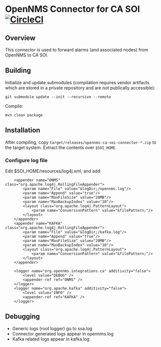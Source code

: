 # OpenNMS Connector for CA SOI [![CircleCI](https://circleci.com/gh/OpenNMS/ca-soi-connector.svg?style=svg)](https://circleci.com/gh/OpenNMS/ca-soi-connector)

## Overview

This connector is used to forward alarms (and associated nodes) from OpenNMS to CA SOI.

## Building

Initialize and update submodules (compilation requires vendor artifacts which are stored in a private repository and are not publically accessible):

```
git submodule update --init --recursive --remote
```

Compile:

```
mvn clean package
```

## Installation

After compiling, copy `target/releases/opennms-ca-soi-connector-*.zip` to the target system.
Extract the contents over `$SOI_HOME`.

### Configure log file

Edit $SOI_HOME/resources/log4j.xml, and add:

```
    <appender name="ONMS" class="org.apache.log4j.RollingFileAppender">
        <param name="File" value="&logDir;/opennms.log"/>
        <param name="Append" value="true"/>
        <param name="MaxFileSize" value="20MB"/>
        <param name="MaxBackupIndex" value="10"/>
        <layout class="org.apache.log4j.PatternLayout">
            <param name="ConversionPattern" value="&filePattern;"/>
        </layout>
    </appender>
    <appender name="KAFKA" class="org.apache.log4j.RollingFileAppender">
        <param name="File" value="&logDir;/kafka.log"/>
        <param name="Append" value="true"/>
        <param name="MaxFileSize" value="20MB"/>
        <param name="MaxBackupIndex" value="10"/>
        <layout class="org.apache.log4j.PatternLayout">
            <param name="ConversionPattern" value="&filePattern;"/>
        </layout>
    </appender>

    <logger name="org.opennms.integrations.ca" additivity="false">
        <level value="DEBUG" />
       	<appender-ref ref="ONMS" />
    </logger>
    <logger name="org.apache.kafka" additivity="false">
        <level value="INFO" />
       	<appender-ref ref="KAFKA" />
    </logger>
```

## Debugging

* Generic logs (root logger) go to ssa.log
* Connector generated logs appear in opennms.log
* Kafka related logs appear in kafka.log
